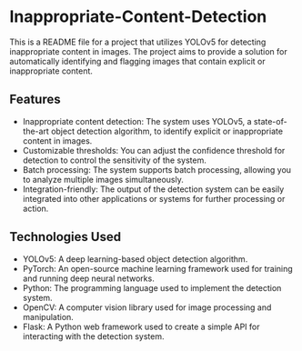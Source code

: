 # Inappropriate-Content-Detection

This is a README file for a project that utilizes YOLOv5 for detecting inappropriate content in images. The project aims to provide a solution for automatically identifying and flagging images that contain explicit or inappropriate content.

## Features
- Inappropriate content detection: The system uses YOLOv5, a state-of-the-art object detection algorithm, to identify explicit or inappropriate content in images.
- Customizable thresholds: You can adjust the confidence threshold for detection to control the sensitivity of the system.
- Batch processing: The system supports batch processing, allowing you to analyze multiple images simultaneously.
- Integration-friendly: The output of the detection system can be easily integrated into other applications or systems for further processing or action.

## Technologies Used
- YOLOv5: A deep learning-based object detection algorithm.
- PyTorch: An open-source machine learning framework used for training and running deep neural networks.
- Python: The programming language used to implement the detection system.
- OpenCV: A computer vision library used for image processing and manipulation.
- Flask: A Python web framework used to create a simple API for interacting with the detection system.

